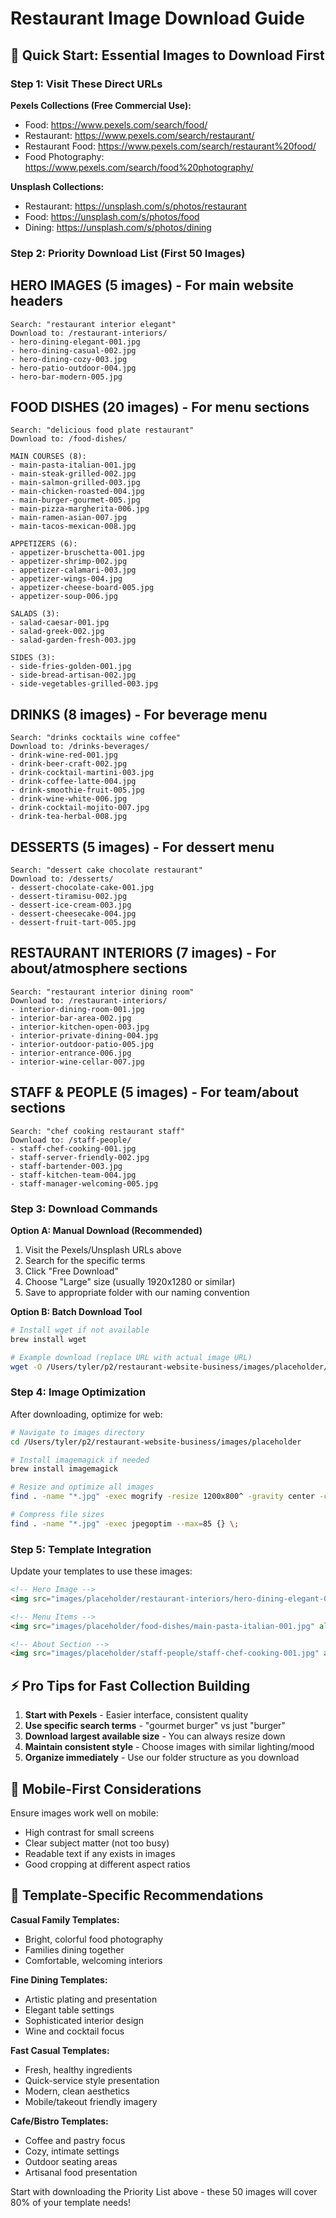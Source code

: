 # Restaurant Image Download Guide

## 🚀 Quick Start: Essential Images to Download First

### Step 1: Visit These Direct URLs

**Pexels Collections (Free Commercial Use):**
- Food: https://www.pexels.com/search/food/
- Restaurant: https://www.pexels.com/search/restaurant/
- Restaurant Food: https://www.pexels.com/search/restaurant%20food/
- Food Photography: https://www.pexels.com/search/food%20photography/

**Unsplash Collections:**
- Restaurant: https://unsplash.com/s/photos/restaurant
- Food: https://unsplash.com/s/photos/food
- Dining: https://unsplash.com/s/photos/dining

### Step 2: Priority Download List (First 50 Images)

## HERO IMAGES (5 images) - For main website headers
```
Search: "restaurant interior elegant"
Download to: /restaurant-interiors/
- hero-dining-elegant-001.jpg
- hero-dining-casual-002.jpg  
- hero-dining-cozy-003.jpg
- hero-patio-outdoor-004.jpg
- hero-bar-modern-005.jpg
```

## FOOD DISHES (20 images) - For menu sections
```
Search: "delicious food plate restaurant"
Download to: /food-dishes/

MAIN COURSES (8):
- main-pasta-italian-001.jpg
- main-steak-grilled-002.jpg
- main-salmon-grilled-003.jpg
- main-chicken-roasted-004.jpg
- main-burger-gourmet-005.jpg
- main-pizza-margherita-006.jpg
- main-ramen-asian-007.jpg
- main-tacos-mexican-008.jpg

APPETIZERS (6):
- appetizer-bruschetta-001.jpg
- appetizer-shrimp-002.jpg
- appetizer-calamari-003.jpg
- appetizer-wings-004.jpg
- appetizer-cheese-board-005.jpg
- appetizer-soup-006.jpg

SALADS (3):
- salad-caesar-001.jpg
- salad-greek-002.jpg
- salad-garden-fresh-003.jpg

SIDES (3):
- side-fries-golden-001.jpg
- side-bread-artisan-002.jpg
- side-vegetables-grilled-003.jpg
```

## DRINKS (8 images) - For beverage menu
```
Search: "drinks cocktails wine coffee"
Download to: /drinks-beverages/
- drink-wine-red-001.jpg
- drink-beer-craft-002.jpg
- drink-cocktail-martini-003.jpg
- drink-coffee-latte-004.jpg
- drink-smoothie-fruit-005.jpg
- drink-wine-white-006.jpg
- drink-cocktail-mojito-007.jpg
- drink-tea-herbal-008.jpg
```

## DESSERTS (5 images) - For dessert menu
```
Search: "dessert cake chocolate restaurant"
Download to: /desserts/
- dessert-chocolate-cake-001.jpg
- dessert-tiramisu-002.jpg
- dessert-ice-cream-003.jpg
- dessert-cheesecake-004.jpg
- dessert-fruit-tart-005.jpg
```

## RESTAURANT INTERIORS (7 images) - For about/atmosphere sections
```
Search: "restaurant interior dining room"
Download to: /restaurant-interiors/
- interior-dining-room-001.jpg
- interior-bar-area-002.jpg
- interior-kitchen-open-003.jpg
- interior-private-dining-004.jpg
- interior-outdoor-patio-005.jpg
- interior-entrance-006.jpg
- interior-wine-cellar-007.jpg
```

## STAFF & PEOPLE (5 images) - For team/about sections
```
Search: "chef cooking restaurant staff"
Download to: /staff-people/
- staff-chef-cooking-001.jpg
- staff-server-friendly-002.jpg
- staff-bartender-003.jpg
- staff-kitchen-team-004.jpg
- staff-manager-welcoming-005.jpg
```

### Step 3: Download Commands

**Option A: Manual Download (Recommended)**
1. Visit the Pexels/Unsplash URLs above
2. Search for the specific terms
3. Click "Free Download" 
4. Choose "Large" size (usually 1920x1280 or similar)
5. Save to appropriate folder with our naming convention

**Option B: Batch Download Tool**
```bash
# Install wget if not available
brew install wget

# Example download (replace URL with actual image URL)
wget -O /Users/tyler/p2/restaurant-website-business/images/placeholder/food-dishes/main-pasta-italian-001.jpg "https://images.pexels.com/photos/[id]/pexels-photo-[id].jpeg"
```

### Step 4: Image Optimization
After downloading, optimize for web:

```bash
# Navigate to images directory
cd /Users/tyler/p2/restaurant-website-business/images/placeholder

# Install imagemagick if needed
brew install imagemagick

# Resize and optimize all images
find . -name "*.jpg" -exec mogrify -resize 1200x800^ -gravity center -crop 1200x800+0+0 {} \;

# Compress file sizes
find . -name "*.jpg" -exec jpegoptim --max=85 {} \;
```

### Step 5: Template Integration

Update your templates to use these images:
```html
<!-- Hero Image -->
<img src="images/placeholder/restaurant-interiors/hero-dining-elegant-001.jpg" alt="{{RESTAURANT_NAME}}">

<!-- Menu Items -->
<img src="images/placeholder/food-dishes/main-pasta-italian-001.jpg" alt="{{MENU_ITEM_1}}">

<!-- About Section -->
<img src="images/placeholder/staff-people/staff-chef-cooking-001.jpg" alt="Our Chef">
```

## ⚡ Pro Tips for Fast Collection Building

1. **Start with Pexels** - Easier interface, consistent quality
2. **Use specific search terms** - "gourmet burger" vs just "burger"
3. **Download largest available size** - You can always resize down
4. **Maintain consistent style** - Choose images with similar lighting/mood
5. **Organize immediately** - Use our folder structure as you download

## 📱 Mobile-First Considerations

Ensure images work well on mobile:
- High contrast for small screens
- Clear subject matter (not too busy)
- Readable text if any exists in images
- Good cropping at different aspect ratios

## 🎯 Template-Specific Recommendations

**Casual Family Templates:**
- Bright, colorful food photography
- Families dining together
- Comfortable, welcoming interiors

**Fine Dining Templates:**
- Artistic plating and presentation
- Elegant table settings
- Sophisticated interior design
- Wine and cocktail focus

**Fast Casual Templates:**
- Fresh, healthy ingredients
- Quick-service style presentation
- Modern, clean aesthetics
- Mobile/takeout friendly imagery

**Cafe/Bistro Templates:**
- Coffee and pastry focus
- Cozy, intimate settings
- Outdoor seating areas
- Artisanal food presentation

Start with downloading the Priority List above - these 50 images will cover 80% of your template needs!